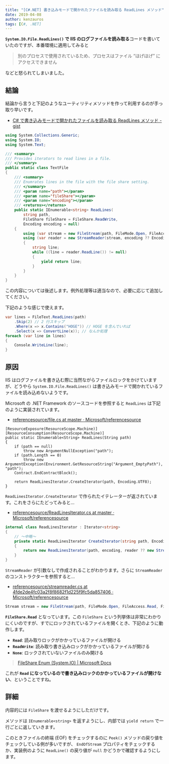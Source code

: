 ```yaml
---
title: "[C#.NET] 書き込みモードで開かれたファイルを読み取る ReadLines メソッド"
date: 2019-04-08
author: kenzauros
tags: [C#, .NET]
---
```


**`System.IO.File.ReadLines()` で IIS のログファイルを読み取る**コードを書いていたのですが、本番環境に適用してみると

> 別のプロセスで使用されているため、プロセスはファイル “ほげほげ” にアクセスできません

などと怒られてしまいました。

## 結論

結論から言うと下記のようなユーティリティメソッドを作って利用するのが手っ取り早いです。

- [C# で書き込みモードで開かれたファイルを読み取る ReadLines メソッド - gist](https://gist.github.com/kenzauros/3a5345dc40cfc1deeae4d6fc631a059a)

```cs
using System.Collections.Generic;
using System.IO;
using System.Text;

/// <summary>
/// Provides iterators to read lines in a file.
/// </summary>
public static class TextFile
{
    /// <summary>
    /// Enumrates lines in the file with the file share setting.
    /// </summary>
    /// <param name="path"></param>
    /// <param name="fileShare"></param>
    /// <param name="encoding"></param>
    /// <returns></returns>
    public static IEnumerable<string> ReadLines(
        string path,
        FileShare fileShare = FileShare.ReadWrite,
        Encoding encoding = null)
    {
        using (var stream = new FileStream(path, FileMode.Open, FileAccess.Read, fileShare))
        using (var reader = new StreamReader(stream, encoding ?? Encoding.UTF8))
        {
            string line;
            while ((line = reader.ReadLine()) != null)
            {
                yield return line;
            }
        }
    }
}
```

この内容については後述します。例外処理等は適当なので、必要に応じて追加してください。

下記のような感じで使えます。

```cs
var lines = FileText.ReadLines(path)
    .Skip(2) // 2 行スキップ
    .Where(x => x.Contains("HOGE")) // HOGE を含んでいれば
    .Select(x => ConvertLine(x)); // なんか処理
foreach (var line in lines)
{
    Console.WriteLine(line);
}
```

## 原因

IIS はログファイルを書き込む際に当然ながらファイルロックをかけていますが、どうやら `System.IO.File.ReadLines()` は書き込みモードで開かれているファイルを読み込めないようです。

Microsoft の .NET Framework のソースコードを参照すると `ReadLines` は下記のように実装されています。

- [referencesource/file.cs at master · Microsoft/referencesource](https://github.com/Microsoft/referencesource/blob/4fde2de4fc03a2f8f8682f1d225f9fc5da857406/mscorlib/system/io/file.cs#L1033)

```
[ResourceExposure(ResourceScope.Machine)]
[ResourceConsumption(ResourceScope.Machine)]
public static IEnumerable<String> ReadLines(String path)
{
	if (path == null)
		throw new ArgumentNullException("path");
	if (path.Length == 0)
		throw new ArgumentException(Environment.GetResourceString("Argument_EmptyPath"), "path");
	Contract.EndContractBlock();

	return ReadLinesIterator.CreateIterator(path, Encoding.UTF8);
}
```

`ReadLinesIterator.CreateIterator` で作られたイテレーターが返されています。これをさらにたどってみると...

- [referencesource/ReadLinesIterator.cs at master · Microsoft/referencesource](https://github.com/Microsoft/referencesource/blob/master/mscorlib/system/io/ReadLinesIterator.cs)

```cs
internal class ReadLinesIterator : Iterator<string>
{
    // ～中略～
    private static ReadLinesIterator CreateIterator(string path, Encoding encoding, StreamReader reader)
    {
        return new ReadLinesIterator(path, encoding, reader ?? new StreamReader(path, encoding));
    }
}
```

`StreamReader` が引数なしで作成されることがわかります。さらに `StreamReader` のコンストラクターを参照すると...

- [referencesource/streamreader.cs at 4fde2de4fc03a2f8f8682f1d225f9fc5da857406 · Microsoft/referencesource](https://github.com/Microsoft/referencesource/blob/4fde2de4fc03a2f8f8682f1d225f9fc5da857406/mscorlib/system/io/streamreader.cs#L240)

```cs
Stream stream = new FileStream(path, FileMode.Open, FileAccess.Read, FileShare.Read, DefaultFileStreamBufferSize, FileOptions.SequentialScan, Path.GetFileName(path), false, false, checkHost);
```

**`FileShare.Read`** となっています。この `FileShare` という列挙体は非常にわかりにくいのですが、すでにロックされているファイルを開くとき、下記のように動作します。

- **`Read`**: 読み取りロックがかかっているファイルが開ける
- **`ReadWrite`**: 読み取り書き込みロックがかかっているファイルが開ける
- **`None`**: ロックされていないファイルのみ開ける

> [FileShare Enum (System.IO) | Microsoft Docs](https://docs.microsoft.com/ja-jp/dotnet/api/system.io.fileshare?view=netframework-4.7.2)

これが **`Read` になっているので書き込みロックのかかっているファイルが開けない**、ということですね。

## 詳細

内容的には `FileShare` を渡せるようにしただけです。

メソッドは `IEnumerable<string>` を返すようにし、内部では `yield return` で一行ごとに返していきます。

このときファイルの終端 (EOF) をチェックするのに `Peek()` メソッドの戻り値をチェックしている例が多いですが、 `EndOfStream` プロパティをチェックするか、実装例のように `ReadLine()` の戻り値が `null` かどうかで確認するようにします。
